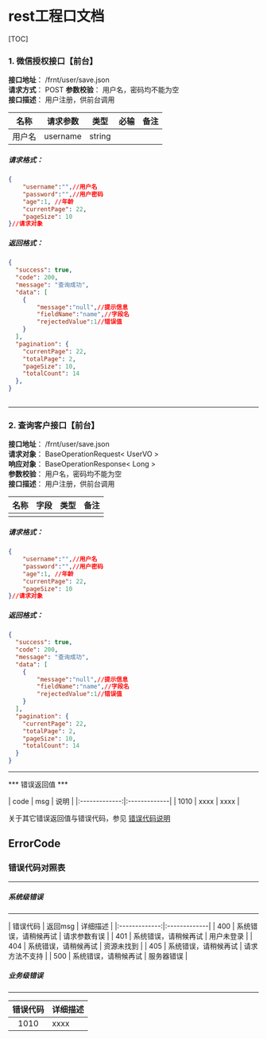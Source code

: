 #       rest工程口文档  

[TOC]
  
### 1. 微信授权接口【前台】  
**接口地址**： /frnt/user/save.json  
**请求方式**： POST
**参数校验**： 用户名，密码均不能为空  
**接口描述**： 用户注册，供前台调用  
  
  | 名称 | 请求参数 |类型 |必输 |备注 |
|--------|--------|--------|--------|--------|
|     用户名   |    username    |    string    |        |        |        |
  
#####   请求格式：  
```json  
{  
    "username":"",//用户名  
    "password":"",//用户密码  
    "age":1, //年龄  
    "currentPage": 22,
    "pageSize": 10
}//请求对象  
```  
  
#####   返回格式：  
```json  
{
  "success": true,
  "code": 200,
  "message": "查询成功",
  "data": [
  	{  
        "message":"null",//提示信息  
        "fieldName":"name",//字段名  
        "rejectedValue":1//错误值  
    }
  ],
  "pagination": {
    "currentPage": 22,
    "totalPage": 2,
    "pageSize": 10,
    "totalCount": 14
  },
} 
  
```  
***  

### 2. 查询客户接口【前台】  
**接口地址**： /frnt/user/save.json  
**请求对象**： BaseOperationRequest< UserVO >  
**响应对象**： BaseOperationResponse< Long  >  
**参数校验**： 用户名，密码均不能为空  
**接口描述**： 用户注册，供前台调用  
  
  | 名称 | 字段 |类型 |备注 |
|--------|--------|--------|--------|
|        |        |        |        |        |
  
#####   请求格式：  
```json  
{  
    "username":"",//用户名  
    "password":"",//用户密码  
    "age":1, //年龄  
    "currentPage": 22,
    "pageSize": 10
}//请求对象  
```  
  
#####   返回格式：  
```json  
{
  "success": true,
  "code": 200,
  "message": "查询成功",
  "data": [
  	{  
        "message":"null",//提示信息  
        "fieldName":"name",//字段名  
        "rejectedValue":1//错误值  
    }
  ],
  "pagination": {
    "currentPage": 22,
    "totalPage": 2,
    "pageSize": 10,
    "totalCount": 14
  }
}  

```  
***  


*** 错误返回值 ***

| code | msg | 说明 |
|:-------------:|:-------------|
| 1010 | xxxx | xxxx |

关于其它错误返回值与错误代码，参见 [错误代码说明](#errorcode)



## ErrorCode

### 错误代码对照表

---

##### 系统级错误

---

| 错误代码 | 返回msg | 详细描述 |
|:-------------:|:-------------|
| 400 | 系统错误，请稍候再试 | 请求参数有误 |
| 401 | 系统错误，请稍候再试 | 用户未登录 |
| 404 | 系统错误，请稍候再试 | 资源未找到 |
| 405 | 系统错误，请稍候再试 | 请求方法不支持 |
| 500 | 系统错误，请稍候再试 | 服务器错误 |

##### 业务级错误

---

| 错误代码 | 详细描述 |
|:-------------:|:-------------|
| 1010 | xxxx |